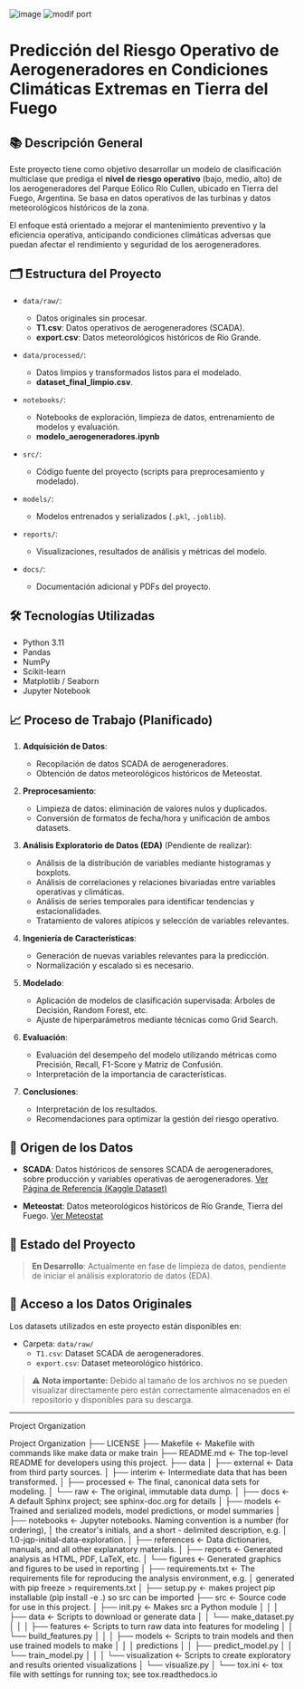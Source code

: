 ![image](https://github.com/user-attachments/assets/dd536d74-e3e5-455c-9d58-a9f3d8ea0a04)
![modif port](https://github.com/user-attachments/assets/0dce16f3-3d50-4db7-adfb-71b7b3cd69e7)

# Predicción del Riesgo Operativo de Aerogeneradores en Condiciones Climáticas Extremas en Tierra del Fuego

## 📚 Descripción General

Este proyecto tiene como objetivo desarrollar un modelo de clasificación multiclase que prediga el **nivel de riesgo operativo** (bajo, medio, alto) de los aerogeneradores del Parque Eólico Río Cullen, ubicado en Tierra del Fuego, Argentina. Se basa en datos operativos de las turbinas y datos meteorológicos históricos de la zona.

El enfoque está orientado a mejorar el mantenimiento preventivo y la eficiencia operativa, anticipando condiciones climáticas adversas que puedan afectar el rendimiento y seguridad de los aerogeneradores.

## 🗂️ Estructura del Proyecto

- `data/raw/`:
  - Datos originales sin procesar.
  - **T1.csv**: Datos operativos de aerogeneradores (SCADA).
  - **export.csv**: Datos meteorológicos históricos de Río Grande.
  
- `data/processed/`:
  - Datos limpios y transformados listos para el modelado.
  - **dataset_final_limpio.csv**.

- `notebooks/`:
  - Notebooks de exploración, limpieza de datos, entrenamiento de modelos y evaluación.
  - **modelo_aerogeneradores.ipynb**

- `src/`:
  - Código fuente del proyecto (scripts para preprocesamiento y modelado).
  
- `models/`:
  - Modelos entrenados y serializados (`.pkl`, `.joblib`).

- `reports/`:
  - Visualizaciones, resultados de análisis y métricas del modelo.

- `docs/`:
  - Documentación adicional y PDFs del proyecto.

## 🛠️ Tecnologías Utilizadas

- Python 3.11
- Pandas
- NumPy
- Scikit-learn
- Matplotlib / Seaborn
- Jupyter Notebook

## 📈 Proceso de Trabajo (Planificado)

1. **Adquisición de Datos**:
   - Recopilación de datos SCADA de aerogeneradores.
   - Obtención de datos meteorológicos históricos de Meteostat.

2. **Preprocesamiento**:
   - Limpieza de datos: eliminación de valores nulos y duplicados.
   - Conversión de formatos de fecha/hora y unificación de ambos datasets.

3. **Análisis Exploratorio de Datos (EDA)** (Pendiente de realizar):
   - Análisis de la distribución de variables mediante histogramas y boxplots.
   - Análisis de correlaciones y relaciones bivariadas entre variables operativas y climáticas.
   - Análisis de series temporales para identificar tendencias y estacionalidades.
   - Tratamiento de valores atípicos y selección de variables relevantes.
   
4. **Ingeniería de Características**:
   - Generación de nuevas variables relevantes para la predicción.
   - Normalización y escalado si es necesario.

5. **Modelado**:
   - Aplicación de modelos de clasificación supervisada: Árboles de Decisión, Random Forest, etc.
   - Ajuste de hiperparámetros mediante técnicas como Grid Search.

6. **Evaluación**:
   - Evaluación del desempeño del modelo utilizando métricas como Precisión, Recall, F1-Score y Matriz de Confusión.
   - Interpretación de la importancia de características.

7. **Conclusiones**:
   - Interpretación de los resultados.
   - Recomendaciones para optimizar la gestión del riesgo operativo.

## 📄 Origen de los Datos

- **SCADA**: Datos históricos de sensores SCADA de aerogeneradores, sobre producción y variables operativas de aerogeneradores. [Ver Página de Referencia (Kaggle Dataset)](https://www.kaggle.com/datasets/berkerisen/wind-turbine-scada-dataset)

- **Meteostat**: Datos meteorológicos históricos de Río Grande, Tierra del Fuego. [Ver Meteostat](https://meteostat.net/es/place/ar/rio-grande?s=87934&t=2018-01-01/2018-12-18)

  
## 🚀 Estado del Proyecto

> **En Desarrollo**: Actualmente en fase de limpieza de datos, pendiente de iniciar el análisis exploratorio de datos (EDA).
>
## 📂 Acceso a los Datos Originales

Los datasets utilizados en este proyecto están disponibles en:

- Carpeta: `data/raw/`
  - `T1.csv`: Dataset SCADA de aerogeneradores.
  - `export.csv`: Dataset meteorológico histórico.

> ⚠️ **Nota importante:** Debido al tamaño de los archivos no se pueden visualizar directamente pero están correctamente almacenados en el repositorio y disponibles para su descarga.

---
Project Organization

Project Organization
├── LICENSE
├── Makefile <- Makefile with commands like make data or make train
├── README.md <- The top-level README for developers using this project.
├── data
│ ├── external <- Data from third party sources.
│ ├── interim <- Intermediate data that has been transformed.
│ ├── processed <- The final, canonical data sets for modeling.
│ └── raw <- The original, immutable data dump.
│
├── docs <- A default Sphinx project; see sphinx-doc.org for details
│
├── models <- Trained and serialized models, model predictions, or model summaries
│
├── notebooks <- Jupyter notebooks. Naming convention is a number (for ordering),
│ the creator's initials, and a short - delimited description, e.g.
│ 1.0-jqp-initial-data-exploration.
│
├── references <- Data dictionaries, manuals, and all other explanatory materials.
│
├── reports <- Generated analysis as HTML, PDF, LaTeX, etc.
│ └── figures <- Generated graphics and figures to be used in reporting
│
├── requirements.txt <- The requirements file for reproducing the analysis environment, e.g.
│ generated with pip freeze > requirements.txt
│
├── setup.py <- makes project pip installable (pip install -e .) so src can be imported
├── src <- Source code for use in this project.
│ ├── init.py <- Makes src a Python module
│ │
│ ├── data <- Scripts to download or generate data
│ │ └── make_dataset.py
│ │
│ ├── features <- Scripts to turn raw data into features for modeling
│ │ └── build_features.py
│ │
│ ├── models <- Scripts to train models and then use trained models to make
│ │ │ predictions
│ │ ├── predict_model.py
│ │ └── train_model.py
│ │
│ └── visualization <- Scripts to create exploratory and results oriented visualizations
│ └── visualize.py
│
└── tox.ini <- tox file with settings for running tox; see tox.readthedocs.io

